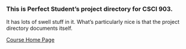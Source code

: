 ### This is Perfect Student’s project directory for CSCI 903.

It has lots of swell stuff in it.
What’s particularly nice is that the project directory documents itself.

[Course Home Page](http://babbage.cs.qc.cuny.edu/courses/cs903/2013)
